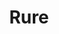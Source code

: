 --- 
title: "Rure"
publishdate: "2019-4-16T16:48:46+02:00"
src: "https://365manga.net/manga/rure"
image: "https://data.365manga.net/images/thumbnails/24098-rure.jpg"
description: "Ha-Ru is the daughter of a family that rules a remote island--she is also the heiress to this secluded land, something that Ha-Ru's half sister, Mi-Ru, resents. When Mi-Ru becomes upset and runs away, Ha-Ru follows her--and magically they are ushered into a foreign desert! And in this land, it's survival of the fittest!"
---